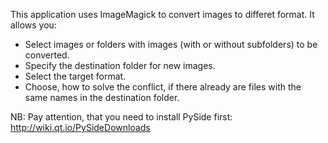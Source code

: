 This application uses ImageMagick to convert images to differet format.
It allows you:
- Select images or folders with images (with or without subfolders) to be converted.
- Specify the destination folder for new images.
- Select the target format.
- Choose, how to solve the conflict, if there already are files with the same names in the destination folder.



NB: Pay attention, that you need to install PySide first:
http://wiki.qt.io/PySideDownloads
